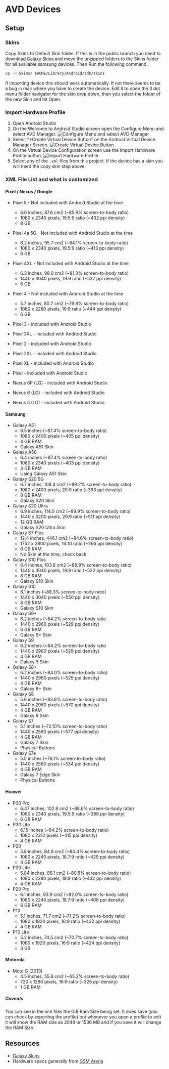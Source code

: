 # AVD Devices

## Setup

### Skins

Copy Skins to Default Skin folder. If this is in the public branch you need to download [Galaxy Skins](https://developer.samsung.com/galaxy-emulator-skin/guide.html) and move the unzipped folders to the Skins folder for all available samsung devices. Then Run the following command.

```bash
cp -R Skins/ $HOME/Library/Android/sdk/skins
```

If importing device this should work automatically. If not there seems to be a bug in mac where you have to create the device. Edit it to open the 3 dot menu folder navigator for the skin drop down, then you select the folder of the new Skin and hit Open.

### Import Hardware Profile

1. Open Android Studio
2. On the Welcome to Android Studio screen open the Configure Menu and select AVD Manager.
    ![Configure Menu and select AVD Manager](/screenshots/AVD_Manager.png)
3. Select "+Create Virtual Device Button" on the Android Virtual Device Manager Screen.
    ![Create Virtual Device Button](/screenshots/CreateVirtualDevice.png?raw=true)
4. On the Virtual Device Configuration screen use the Import Hardware Profile button.
    ![Import Hardware Profile](/screenshots/ImportHardwareProfiles.png?raw=true)
5. Select any of the `.xml` files from this project. If the device has a skin you will need the copy skin step above.

### XML File List and what is customized

#### Pixel / Nexus / Google

* Pixel 5 - Not included with Android Studio at the time
    * 6.0 inches, 87.6 cm2 (~85.9% screen-to-body ratio)
    * 1080 x 2340 pixels, 19.5:9 ratio (~432 ppi density)
    * 8 GB
* Pixel 4a 5G - Not included with Android Studio at the time
    * 6.2 inches, 95.7 cm2 (~84.1% screen-to-body ratio)
    * 1080 x 2340 pixels, 19.5:9 ratio (~413 ppi density)
    * 6 GB
* Pixel 4XL - Not included with Android Studio at the time
    * 6.3 inches, 98.0 cm2 (~81.3% screen-to-body ratio)
    * 1440 x 3040 pixels, 19:9 ratio (~537 ppi density)
    * 6 GB
* Pixel 4 - Not included with Android Studio at the time
    * 5.7 inches, 80.7 cm2 (~79.8% screen-to-body ratio)
    * 1080 x 2280 pixels, 19:9 ratio (~444 ppi density)
    * 6 GB

* Pixel 3 - included with Android Studio
* Pixel 3XL - included with Android Studio
* Pixel 2 - included with Android Studio
* Pixel 2XL - included with Android Studio
* Pixel XL - included with Android Studio
* Pixel - included with Android Studio
* Nexus 6P (LG) - included with Android Studio
* Nexus 6 (LG) - included with Android Studio
* Nexus 5 (LG) - included with Android Studio


#### Samsung
* Galaxy A51
    * 6.5 inches (~87.4% screen-to-body ratio)
    * 1080 x 2400 pixels (~405 ppi density)
    * 4 GB RAM
    * Galaxy A51 Skin
* Galaxy A50
    * 6.4 inches (~87.4% screen-to-body ratio)
    * 1080 x 2340 pixels (~403 ppi density)
    * 4 GB RAM
    * Using Galaxy A51 Skin
* Galaxy S20 5G
    * 6.7 inches, 108.4 cm2 (~89.2% screen-to-body ratio)
    * 1080 x 2400 pixels, 20:9 ratio (~393 ppi density)
    * 8 GB RAM
    * Galaxy S20 Skin
* Galaxy S20 Ultra
    * 6.9 inches, 114.0 cm2 (~89.9% screen-to-body ratio)
    * 1440 x 3200 pixels, 20:9 ratio (~511 ppi density)
    * 12 GB RAM
    * Galaxy S20 Ultra Skin
* Galaxy S7 Plus
    * 12.4 inches, 446.1 cm2 (~84.6% screen-to-body ratio)
    * 1752 x 2800 pixels, 16:10 ratio (~266 ppi density)
    * 6 GB RAM
    * No Skin at the time, check back
* Galaxy S10 Plus
    * 6.4 inches, 103.8 cm2 (~88.9% screen-to-body ratio)
    * 1440 x 3040 pixels, 19:9 ratio (~522 ppi density)
    * 8 GB RAM
    * Galaxy S10 Skin
* Galaxy S10
    * 6.1 inches (~88.3% screen-to-body ratio)
    * 1440 x 3040 pixels (~550 ppi density)
    * 8 GB RAM
    * Galaxy S10 Skin
* Galaxy S9+
    * 6.2 inches (~84.2% screen-to-body ratio
    * 1440 x 2960 pixels (~529 ppi density)
    * 6 GB RAM
    * Galaxy 9+ Skin
* Galaxy S9
    * 6.2 inches (~84.2% screen-to-body ratio
    * 1440 x 2960 pixels (~529 ppi density)
    * 4 GB RAM
    * Galaxy 9 Skin
* Galaxy S8+
    * 6.2 inches (~84.0% screen-to-body ratio)
    * 1440 x 2960 pixels (~529 ppi density)
    * 4 GB RAM
    * Galaxy 8+ Skin
* Galaxy S8
    * 5.8 inches (~83.6% screen-to-body ratio)
    * 1440 x 2960 pixels (~570 ppi density)
    * 4 GB RAM
    * Galaxy 8 Skin
* Galaxy S7
    * 5.1 inches (~72.10% screen-to-body ratio)
    * 1440 x 2560 pixels (~577 ppi density)
    * 4 GB RAM
    * Galaxy 7 Skin
    * Physical Buttons
* Galaxy S7e
    * 5.5 inches (~76.1% screen-to-body ratio)
    * 1440 x 2560 pixels (~534 ppi density)
    * 4 GB RAM
    * Galaxy 7 Edge Skin
    * Physical Buttons


#### Huawei

* P30 Pro
    * 6.47 inches, 102.8 cm2 (~88.6% screen-to-body ratio)
    * 1080 x 2340 pixels, 19.5:9 ratio (~398 ppi density)
    * 6 GB RAM
* P30 Lite
    * 6.15 inches (~84.2% screen-to-body ratio)
    * 1080 x 2312 pixels (~415 ppi density)
    * 4 GB RAM
* P20
    * 5.8 inches, 84.9 cm2 (~80.4% screen-to-body ratio)
    * 1080 x 2240 pixels, 18.7:9 ratio (~429 ppi density)
    * 4 GB RAM
* P20 Lite
    * 5.84 inches, 85.1 cm2 (~80.5% screen-to-body ratio)
    * 1080 x 2280 pixels, 19:9 ratio (~432 ppi density)
    * 4 GB RAM
* P20 Pro
    * 6.1 inches, 93.9 cm2 (~82.0% screen-to-body ratio)
    * 1080 x 2240 pixels, 18.7:9 ratio (~408 ppi density)
    * 6 GB RAM
* P10
    * 5.1 inches, 71.7 cm2 (~71.2% screen-to-body ratio)
    * 1080 x 1920 pixels, 16:9 ratio (~432 ppi density)
    * 4 GB RAM
* P10 Lite
    * 5.2 inches, 74.5 cm2 (~70.7% screen-to-body ratio)
    * 1080 x 1920 pixels, 16:9 ratio (~424 ppi density)
    * 3 GB

#### Motorola

* Moto G (2013)
    * 4.5 inches, 55.8 cm2 (~65.2% screen-to-body ratio)
    * 720 x 1280 pixels, 16:9 ratio (~326 ppi density)
    * 1 GB RAM

##### Caveats

You can see in the xml files the GiB Ram Size being set. It does save (you can check by exporting the profile) but whenever you open a profile to edit it will show the RAM size as 2048 or 1536 MB and if you save it will change the RAM Size.

## Resources
* [Galaxy Skins](https://developer.samsung.com/galaxy-emulator-skin/guide.html)
* Hardware specs generally from [GSM Arena](https://www.gsmarena.com/)
